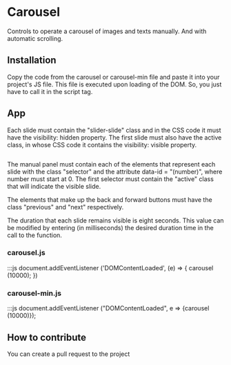 # Carousel
Controls to operate a carousel of images and texts manually. And with automatic scrolling.

## Installation
Copy the code from the carousel or carousel-min file and paste it into your project's JS file.
This file is executed upon loading of the DOM. So, you just have to call it in the script tag.

  <script src = "name_archive.js"> </script>

## App
Each slide must contain the "slider-slide" class and in the CSS code it must have the visibility: hidden property.
The first slide must also have the active class, in whose CSS code it contains the visibility: visible property.

  <div class="slider-slide active">
    <img src="url" alt="">
  </div>
  <div class="slider-slide">
    <img src="url" alt="">
  </div>
   
The manual panel must contain each of the elements that represent each slide with the class "selector" and the attribute data-id = "(number)", where number must start at 0.
The first selector must contain the "active" class that will indicate the visible slide.

  <div class="slider-panel">
    <span class="selector active" data-id="0"></span>
    <span class="selector" data-id="1"></span>
  </div>

The elements that make up the back and forward buttons must have the class "previous" and "next" respectively.

The duration that each slide remains visible is eight seconds. This value can be modified by entering (in milliseconds) the desired duration time in the call to the function.

### carousel.js
:::js
  document.addEventListener ('DOMContentLoaded', (e) => {
   carousel (10000);
  })
### carousel-min.js
  :::js
    document.addEventListener ("DOMContentLoaded", e => {carousel (10000)});

## How to contribute
You can create a pull request to the project
